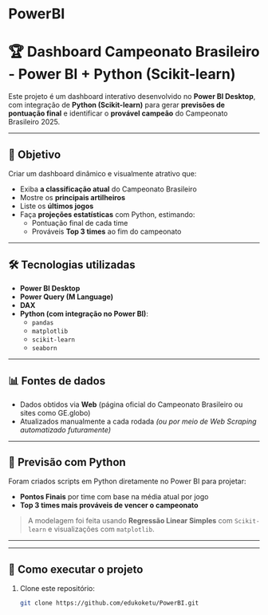 # PowerBI
# 🏆 Dashboard Campeonato Brasileiro - Power BI + Python (Scikit-learn)

Este projeto é um dashboard interativo desenvolvido no **Power BI Desktop**, com integração de **Python (Scikit-learn)** para gerar **previsões de pontuação final** e identificar o **provável campeão** do Campeonato Brasileiro 2025.

---

## 📌 Objetivo

Criar um dashboard dinâmico e visualmente atrativo que:

- Exiba **a classificação atual** do Campeonato Brasileiro
- Mostre os **principais artilheiros**
- Liste os **últimos jogos**
- Faça **projeções estatísticas** com Python, estimando:
  - Pontuação final de cada time
  - Prováveis **Top 3 times** ao fim do campeonato

---

## 🛠️ Tecnologias utilizadas

- **Power BI Desktop**
- **Power Query (M Language)**
- **DAX**
- **Python (com integração no Power BI)**:
  - `pandas`
  - `matplotlib`
  - `scikit-learn`
  - `seaborn`

---

## 📊 Fontes de dados

- Dados obtidos via **Web** (página oficial do Campeonato Brasileiro ou sites como GE.globo)
- Atualizados manualmente a cada rodada *(ou por meio de Web Scraping automatizado futuramente)*

---

## 🔮 Previsão com Python

Foram criados scripts em Python diretamente no Power BI para projetar:

- **Pontos Finais** por time com base na média atual por jogo
- **Top 3 times mais prováveis de vencer o campeonato**

> A modelagem foi feita usando **Regressão Linear Simples** com `Scikit-learn` e visualizações com `matplotlib`.

---

---

## 🚀 Como executar o projeto

1. Clone este repositório:
   ```bash
   git clone https://github.com/edukoketu/PowerBI.git
